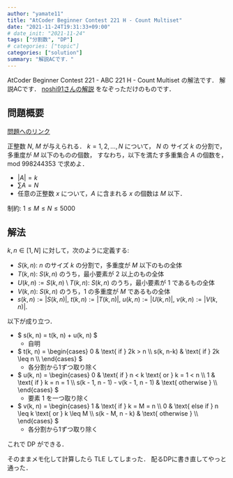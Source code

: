 ```yaml
---
author: "yamate11"
title: "AtCoder Beginner Contest 221 H - Count Multiset"
date: "2021-11-24T19:31:33+09:00"
# date_init: "2021-11-24"
tags: ["分割数", "DP"]
# categories: ["topic"]
categories: ["solution"]
summary: "解説ACです．"
---
```


AtCoder Beginner Contest 221 - ABC 221 H - Count Multiset の解法です．
解説ACです．
[noshi91さんの解説](https://atcoder.jp/contests/abc221/editorial/2738) 
をなぞっただけのものです．

## 問題概要

[問題へのリンク](https://atcoder.jp/contests/abc221/tasks/abc221_h)

正整数 $N$, $M$ が与えられる．
$k = 1, 2, \ldots, N$ について，
$N$ の サイズ $k$ の分割で，多重度が $M$ 以下のものの個数，
すなわち，以下を満たす多重集合 $A$ の個数を，
mod 998244353 で求めよ．

* $|A| = k$
* $\sum A = N$
* 任意の正整数 $x$ について，$A$ に含まれる $x$ の個数は $M$ 以下．

制約: $1 \leq M \leq N \leq 5000$


## 解法

$k, n \in [1, N]$ に対して，次のように定義する:

* $S(k, n)$: $n$ のサイズ $k$ の分割で，多重度が $M$ 以下のもの全体
* $T(k, n)$: $S(k, n)$ のうち，最小要素が 2 以上のもの全体
* $U(k, n) := S(k, n) \setminus T(k, n)$: 
              $S(k, n)$ のうち，最小要素が 1 であるもの全体
* $V(k, n)$: $S(k, n)$ のうち，1 の多重度が $M$ であるもの全体
* $s(k, n) := |S(k, n)|$,
  $t(k, n) := |T(k, n)|$,
  $u(k, n) := |U(k, n)|$,
  $v(k, n) := |V(k, n)|$.

以下が成り立つ．

* $ s(k, n) = t(k, n) + u(k, n) $
    * 自明
* $ t(k, n) = 
    \begin{cases}
    0 & \text{ if } 2k > n \\\\
    s(k, n-k) & \text{ if } 2k \leq n \\\\
    \end{cases} $
    * 各分割から1ずつ取り除く
* $ u(k, n) = 
    \begin{cases}
    0 & \text{ if } n < k \text{ or } k = 1 < n \\\\
    1 & \text{ if } k = n = 1 \\\\
    s(k - 1, n - 1) - v(k - 1, n - 1) & \text{ otherwise } \\\\
    \end{cases} $
    * 要素 1 を一つ取り除く
* $ v(k, n) = 
    \begin{cases}
    1 & \text{ if } k = M = n \\\\
    0 & \text{ else if } n \leq k \text{ or } k \leq M \\\\
    s(k - M, n - k) & \text{ otherwise } \\\\
    \end{cases} $
    * 各分割から1ずつ取り除く

これで DP ができる．

そのままメモ化して計算したら TLE してしまった．
配るDPに書き直してやっと通った．

